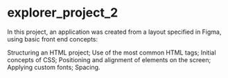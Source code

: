 # explorer_project_2
In this project, an application was created from a layout specified in Figma, using basic front end concepts:

Structuring an HTML project;
Use of the most common HTML tags;
Initial concepts of CSS;
Positioning and alignment of elements on the screen;
Applying custom fonts;
Spacing.
